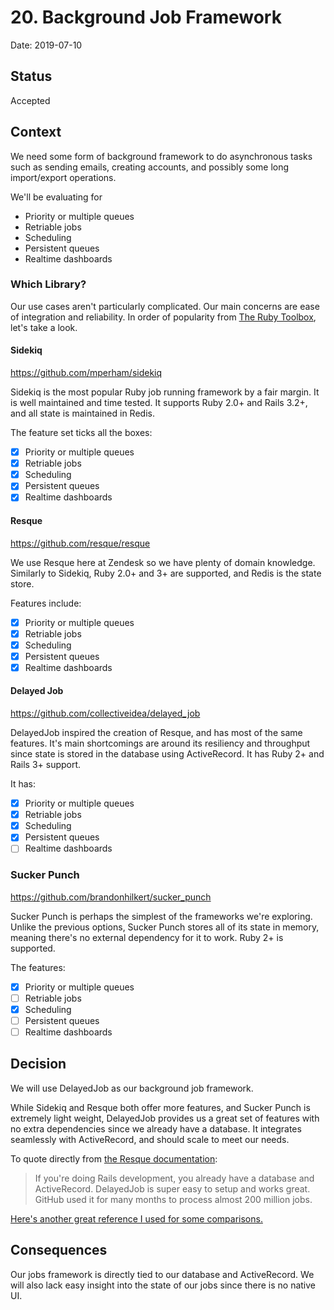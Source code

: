 # 20. Background Job Framework

Date: 2019-07-10

## Status

Accepted

## Context

We need some form of background framework to do asynchronous tasks such as sending emails, creating accounts, and possibly some long import/export operations.

We'll be evaluating for

- Priority or multiple queues
- Retriable jobs
- Scheduling
- Persistent queues
- Realtime dashboards


### Which Library?

Our use cases aren't particularly complicated.  Our main concerns are ease of integration and reliability.  In order of popularity from [The Ruby Toolbox](https://www.ruby-toolbox.com/categories/Background_Jobs), let's take a look.

#### Sidekiq

https://github.com/mperham/sidekiq

Sidekiq is the most popular Ruby job running framework by a fair margin.  It is well maintained and time tested.  It supports Ruby 2.0+ and Rails 3.2+, and all state is maintained in Redis.

The feature set ticks all the boxes:

- [x] Priority or multiple queues
- [x] Retriable jobs
- [x] Scheduling
- [x] Persistent queues
- [x] Realtime dashboards

#### Resque

https://github.com/resque/resque

We use Resque here at Zendesk so we have plenty of domain knowledge.  Similarly to Sidekiq, Ruby 2.0+ and 3+ are supported, and Redis is the state store.

Features include:

- [x] Priority or multiple queues
- [x] Retriable jobs
- [x] Scheduling
- [x] Persistent queues
- [x] Realtime dashboards

#### Delayed Job

https://github.com/collectiveidea/delayed_job

DelayedJob inspired the creation of Resque, and has most of the same features.  It's main shortcomings are around its resiliency and throughput since state is stored in the database using ActiveRecord.  It has Ruby 2+ and Rails 3+ support.

It has:

- [x] Priority or multiple queues
- [x] Retriable jobs
- [x] Scheduling
- [x] Persistent queues
- [ ] Realtime dashboards

### Sucker Punch

https://github.com/brandonhilkert/sucker_punch

Sucker Punch is perhaps the simplest of the frameworks we're exploring.  Unlike the previous options, Sucker Punch stores all of its state in memory, meaning there's no external dependency for it to work.  Ruby 2+ is supported.

The features:

- [x] Priority or multiple queues
- [ ] Retriable jobs
- [x] Scheduling
- [ ] Persistent queues
- [ ] Realtime dashboards

## Decision

We will use DelayedJob as our background job framework.

While Sidekiq and Resque both offer more features, and Sucker Punch is extremely light weight, DelayedJob provides us a great set of features with no extra dependencies since we already have a database.  It integrates seamlessly with ActiveRecord, and should scale to meet our needs.  

To quote directly from [the Resque documentation](https://github.com/resque/resque):


> If you're doing Rails development, you already have a database and ActiveRecord. DelayedJob is super easy to setup and works great. GitHub used it for many months to process almost 200 million jobs.

[Here's another great reference I used for some comparisons.](https://scoutapm.com/blog/which-ruby-background-job-framework-is-right-for-you)

## Consequences

Our jobs framework is directly tied to our database and ActiveRecord.  We will also lack easy insight into the state of our jobs since there is no native UI.
